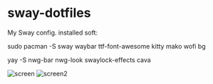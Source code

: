 # sway-dotfiles

My Sway config.
installed soft:

sudo pacman -S sway waybar
ttf-font-awesome kitty mako wofi bg

yay -S nwg-bar nwg-look swaylock-effects cava


![screen](https://user-images.githubusercontent.com/62457015/190975739-9c0ea70a-7757-4e1c-941e-1d214677d927.png)
![screen2](https://user-images.githubusercontent.com/62457015/190975745-0a2746e7-dda7-476e-9327-3de9f2539d87.png)
